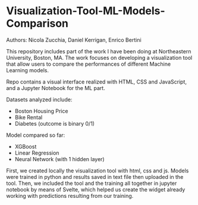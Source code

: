 # Visualization-Tool-ML-Models-Comparison

Authors: Nicola Zucchia, Daniel Kerrigan, Enrico Bertini

This repository includes part of the work I have been doing at Northeastern University, Boston, MA. 
The work focuses on developing a visualization tool that allow users to compare the performances of different Machine Learning models.

Repo contains a visual interface realized with HTML, CSS and JavaScript, and a Jupyter Notebook for the ML part.

Datasets analyzed include:
- Boston Housing Price
- Bike Rental 
- Diabetes (outcome is binary 0/1)

Model compared so far:
- XGBoost
- Linear Regression
- Neural Network (with 1 hidden layer)

First, we created locally the visualization tool with html, css and js. Models were trained in python and results saved in text file then uploaded in the tool.
Then, we included the tool and the training all together in jupyter notebook by means of Svelte, which helped us create the widget already working with predictions resulting from our training. 


